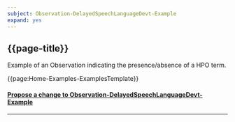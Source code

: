 ```yaml
---
subject: Observation-DelayedSpeechLanguageDevt-Example
expand: yes
---
```


## {{page-title}}

Example of an Observation indicating the presence/absence of a HPO term.

{{page:Home-Examples-ExamplesTemplate}}



<div id="Feedback" class="tabcontent">
<h4><a href='https://simplifier.net/NHS-Digital-FHIR-Genomics-Implementation-Guide/Observation-DelayedSpeechLanguageDevt-Example/~issues?level=File' target="_blank">Propose a change to Observation-DelayedSpeechLanguageDevt-Example</a></h4>
</div>

---